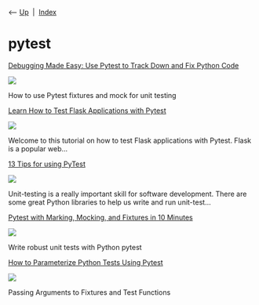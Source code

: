 <div class="nav">

⟵ [Up](index.html)  \|  [Index](index.html)

</div>

# pytest

<div class="cards">

<div class="card">

<div class="card-title">

[Debugging Made Easy: Use Pytest to Track Down and Fix Python
Code](https://towardsdatascience.com/debugging-made-easy-use-pytest-to-track-down-and-fix-python-code-ecbad62057b8?source=rss----7f60cf5620c9---4)

</div>

<div class="card-image">

[![](https://miro.medium.com/v2/da:true/resize:fit:1200/0*eZ1Ga95SYAX9zCcX)](https://towardsdatascience.com/debugging-made-easy-use-pytest-to-track-down-and-fix-python-code-ecbad62057b8?source=rss----7f60cf5620c9---4)

</div>

How to use Pytest fixtures and mock for unit testing

</div>

<div class="card">

<div class="card-title">

[Learn How to Test Flask Applications with
Pytest](https://dev.to/pavanbelagatti/learn-how-to-test-flask-applications-with-pytest-o25)

</div>

<div class="card-image">

[![](https://media.dev.to/dynamic/image/width=1000,height=500,fit=cover,gravity=auto,format=auto/https%3A%2F%2Fdev-to-uploads.s3.amazonaws.com%2Fuploads%2Farticles%2F8lmv8pkzassz61lqf3z2.png)](https://dev.to/pavanbelagatti/learn-how-to-test-flask-applications-with-pytest-o25)

</div>

Welcome to this tutorial on how to test Flask applications with Pytest.
Flask is a popular web...

</div>

<div class="card">

<div class="card-title">

[13 Tips for using
PyTest](https://towardsdatascience.com/13-tips-for-using-pytest-5341e3366d2d?source=rss----7f60cf5620c9---4)

</div>

<div class="card-image">

[![](https://miro.medium.com/v2/resize:fit:1200/1*B6oWzUw7FJZifK2E_pWPeA.jpeg)](https://towardsdatascience.com/13-tips-for-using-pytest-5341e3366d2d?source=rss----7f60cf5620c9---4)

</div>

Unit-testing is a really important skill for software development. There
are some great Python libraries to help us write and run unit-test…

</div>

<div class="card">

<div class="card-title">

[Pytest with Marking, Mocking, and Fixtures in 10
Minutes](https://towardsdatascience.com/pytest-with-marking-mocking-and-fixtures-in-10-minutes-678d7ccd2f70?source=rss----7f60cf5620c9---4)

</div>

<div class="card-image">

[![](https://miro.medium.com/v2/da:true/resize:fit:1200/0*H56kk-voyUbD-j1x)](https://towardsdatascience.com/pytest-with-marking-mocking-and-fixtures-in-10-minutes-678d7ccd2f70?source=rss----7f60cf5620c9---4)

</div>

Write robust unit tests with Python pytest

</div>

<div class="card">

<div class="card-title">

[How to Parameterize Python Tests Using
Pytest](https://towardsdatascience.com/how-to-parameterize-python-tests-using-pytest-e8800bf288c5?source=rss----7f60cf5620c9---4)

</div>

<div class="card-image">

[![](https://miro.medium.com/v2/da:true/resize:fit:1200/0*TvrZCH0qmXWq-Hlm)](https://towardsdatascience.com/how-to-parameterize-python-tests-using-pytest-e8800bf288c5?source=rss----7f60cf5620c9---4)

</div>

Passing Arguments to Fixtures and Test Functions

</div>

</div>
